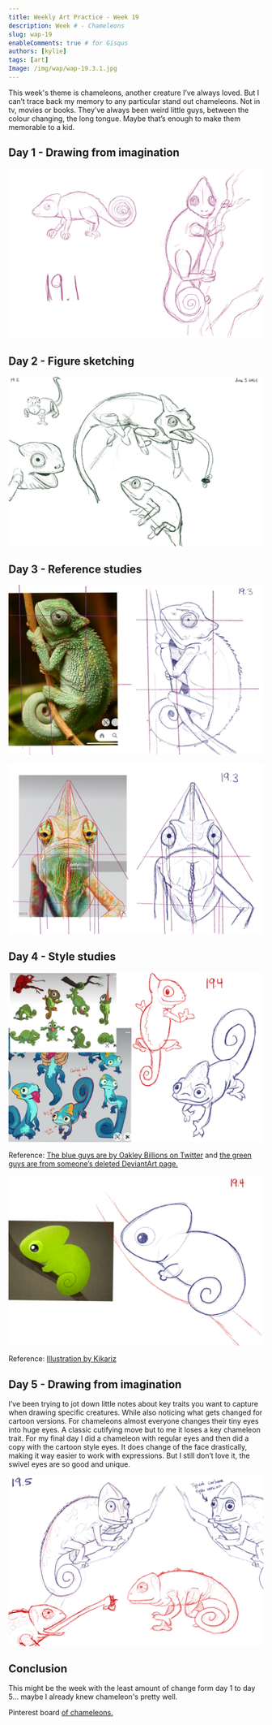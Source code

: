 ```yaml
---
title: Weekly Art Practice - Week 19
description: Week # - Chameleons
slug: wap-19
enableComments: true # for Gisqus
authors: [kylie]
tags: [art]
Image: /img/wap/wap-19.3.1.jpg
---
```


This week's theme is chameleons, another creature I’ve always loved. But I can’t trace back my memory to any particular stand out chameleons. Not in tv, movies or books. They’ve always been weird little guys, between the colour changing, the long tongue. Maybe that’s enough to make them memorable to a kid.

<!--truncate-->

## Day 1 - Drawing from imagination

![](/img/wap/wap-19.1.jpg)

## Day 2 - Figure sketching

![Quick hand sketches using references](/img/wap/wap-19.2.jpg)

## Day 3 - Reference studies

![](/img/wap/wap-19.3.1.jpg)

![](/img/wap/wap-19.3.2.jpg)

## Day 4 - Style studies

![](/img/wap/wap-19.4.1.jpg)

Reference: [The blue guys are by Oakley Billions on Twitter](https://x.com/oakleybillions/status/1100854218871586816) and [the green guys are from someone’s deleted DeviantArt page.](https://www.pinterest.ca/pin/419116309047725147/)

![](/img/wap/wap-19.4.2.jpg)

Reference: [Illustration by Kikariz](https://bigheadbonecos.wordpress.com/2011/04/19/as-incriveis-ilustracoes-de-kikariz/)

## Day 5 - Drawing from imagination

I’ve been trying to jot down little notes about key traits you want to capture when drawing specific creatures. While also noticing what gets changed for cartoon versions. For chameleons almost everyone changes their tiny eyes into huge eyes. A classic cutifying move but to me it loses a key chameleon trait. For my final day I did a chameleon with regular eyes and then did a copy with the cartoon style eyes. It does change of the face drastically, making it way easier to work with expressions. But I still don’t love it, the swivel eyes are so good and unique.

![](/img/wap/wap-19.5.jpg)

## Conclusion

This might be the week with the least amount of change form day 1 to day 5... maybe I already knew chameleon's pretty well.

Pinterest board [of chameleons.](https://www.pinterest.ca/maeanu3639/wap-chameleon/)

